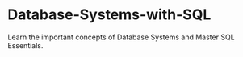 # Database-Systems-with-SQL
Learn the important concepts of Database Systems and Master SQL Essentials.

